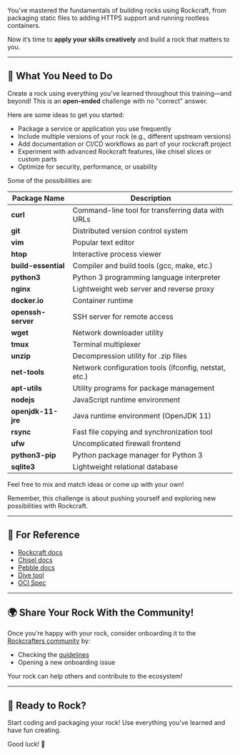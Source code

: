 You’ve mastered the fundamentals of building rocks using Rockcraft, from packaging static files to adding HTTPS support and running rootless containers.

Now it’s time to **apply your skills creatively** and build a rock that matters to you.

---

## 🎯 What You Need to Do

Create a rock using everything you've learned throughout this training—and beyond! This is an **open-ended** challenge with no "correct" answer.

Here are some ideas to get you started:

- Package a service or application you use frequently
- Include multiple versions of your rock (e.g., different upstream versions)
- Add documentation or CI/CD workflows as part of your rockcraft project
- Experiment with advanced Rockcraft features, like chisel slices or custom parts
- Optimize for security, performance, or usability

Some of the possibilities are:

| Package Name       | Description                                    |
|--------------------|------------------------------------------------|
| **curl**           | Command-line tool for transferring data with URLs |
| **git**            | Distributed version control system             |
| **vim**            | Popular text editor                             |
| **htop**           | Interactive process viewer                      |
| **build-essential**| Compiler and build tools (gcc, make, etc.)     |
| **python3**        | Python 3 programming language interpreter       |
| **nginx**          | Lightweight web server and reverse proxy       |
| **docker.io**      | Container runtime                               |
| **openssh-server** | SSH server for remote access                    |
| **wget**           | Network downloader utility                      |
| **tmux**           | Terminal multiplexer                            |
| **unzip**          | Decompression utility for .zip files            |
| **net-tools**      | Network configuration tools (ifconfig, netstat, etc.) |
| **apt-utils**      | Utility programs for package management         |
| **nodejs**         | JavaScript runtime environment                   |
| **openjdk-11-jre** | Java runtime environment (OpenJDK 11)           |
| **rsync**          | Fast file copying and synchronization tool      |
| **ufw**            | Uncomplicated firewall frontend                  |
| **python3-pip**    | Python package manager for Python 3              |
| **sqlite3**        | Lightweight relational database                   |


Feel free to mix and match ideas or come up with your own!

Remember, this challenge is about pushing yourself and exploring new possibilities with Rockcraft.

---

## 📝 For Reference

- [Rockcraft docs](https://documentation.ubuntu.com/rockcraft/en/latest/)
- [Chisel docs](https://documentation.ubuntu.com/chisel/en/latest/)
- [Pebble docs](https://documentation.ubuntu.com/pebble/)
- [Dive tool](https://github.com/wagoodman/dive)
- [OCI Spec](https://github.com/opencontainers/image-spec/)

---

## 🌍 Share Your Rock With the Community!

Once you’re happy with your rock, consider onboarding it to the [Rockcrafters community](https://github.com/rockcrafters) by:

- Checking the [guidelines](https://github.com/rockcrafters#-be-part-of-the-rocks-community)
- Opening a new onboarding issue

Your rock can help others and contribute to the ecosystem!

---

## 🚀 Ready to Rock?

Start coding and packaging your rock! Use everything you’ve learned and have fun creating.

Good luck! 🤘

